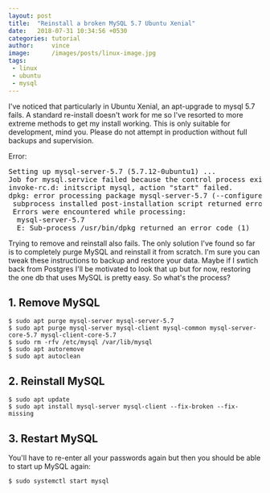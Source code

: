 ```yaml
---
layout: post
title:  "Reinstall a broken MySQL 5.7 Ubuntu Xenial"
date:   2018-07-31 10:34:56 +0530
categories: tutorial
author:     vince
image:      /images/posts/linux-image.jpg
tags:
 - linux
 - ubuntu
 - mysql
---
```


I've noticed that particularly in Ubuntu Xenial, an apt-upgrade to mysql 5.7 fails. A standard re-install doesn't work for me so I've resorted to more extreme methods to get my install working. This is only suitable for development, mind you. Please do not attempt in production without full backups and supervision.

Error:

<pre>
Setting up mysql-server-5.7 (5.7.12-0ubuntu1) ...
Job for mysql.service failed because the control process exited with error code. See "systemctl status mysql.service" and "journalctl -xe" for details.
invoke-rc.d: initscript mysql, action "start" failed.
dpkg: error processing package mysql-server-5.7 (--configure):
 subprocess installed post-installation script returned error exit status 1
 Errors were encountered while processing:
  mysql-server-5.7
  E: Sub-process /usr/bin/dpkg returned an error code (1)
</pre>

Trying to remove and reinstall also fails. The only solution I've found so far is to completely purge MySQL and reinstall it from scratch. I'm sure you can tweak these instructions to backup and restore your data. Maybe if I swtich back from Postgres I'll be motivated to look that up but for now, restoring the one db that uses MySQL is pretty easy. So what's the process?

## 1. Remove MySQL

    $ sudo apt purge mysql-server mysql-server-5.7
    $ sudo apt purge mysql-server mysql-client mysql-common mysql-server-core-5.7 mysql-client-core-5.7
    $ sudo rm -rfv /etc/mysql /var/lib/mysql
    $ sudo apt autoremove
    $ sudo apt autoclean

## 2. Reinstall MySQL

    $ sudo apt update
    $ sudo apt install mysql-server mysql-client --fix-broken --fix-missing


## 3. Restart MySQL

You'll have to re-enter all your passwords again but then you should be able to start up MySQL again:

    $ sudo systemctl start mysql
